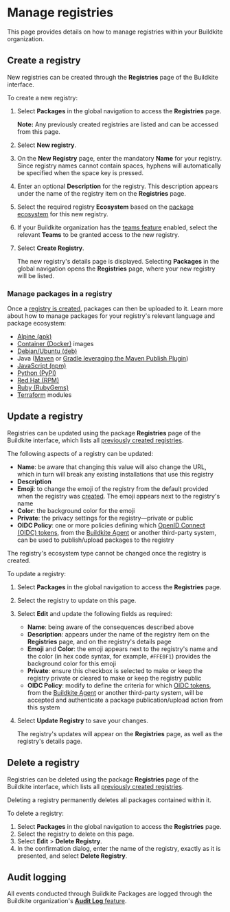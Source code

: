 # Manage registries

This page provides details on how to manage registries within your Buildkite organization.

## Create a registry

New registries can be created through the **Registries** page of the Buildkite interface.

To create a new registry:

1. Select **Packages** in the global navigation to access the **Registries** page.

    **Note:** Any previously created registries are listed and can be accessed from this page.

1. Select **New registry**.
1. On the **New Registry** page, enter the mandatory **Name** for your registry. Since registry names cannot contain spaces, hyphens will automatically be specified when the space key is pressed.
1. Enter an optional **Description** for the registry. This description appears under the name of the registry item on the **Registries** page.
1. Select the required registry **Ecosystem** based on the [package ecosystem](/docs/packages#get-started) for this new registry.
1. If your Buildkite organization has the [teams feature](/docs/packages/permissions) enabled, select the relevant **Teams** to be granted access to the new registry.
1. Select **Create Registry**.

    The new registry's details page is displayed. Selecting **Packages** in the global navigation opens the **Registries** page, where your new registry will be listed.

### Manage packages in a registry

Once a [registry is created](#create-a-registry), packages can then be uploaded to it. Learn more about how to manage packages for your registry's relevant language and package ecosystem:

- [Alpine (apk)](/docs/packages/alpine)
- [Container (Docker)](/docs/packages/container) images
- [Debian/Ubuntu (deb)](/docs/packages/debian)
- Java ([Maven](/docs/packages/maven) or [Gradle leveraging the Maven Publish Plugin](/docs/packages/gradle))
- [JavaScript (npm)](/docs/packages/javascript)
- [Python (PyPI)](/docs/packages/python)
- [Red Hat (RPM)](/docs/packages/red-hat)
- [Ruby (RubyGems)](/docs/packages/ruby)
- [Terraform](/docs/packages/terraform) modules

## Update a registry

Registries can be updated using the package **Registries** page of the Buildkite interface, which lists all [previously created registries](#create-a-registry).

The following aspects of a registry can be updated:

- **Name**: be aware that changing this value will also change the URL, which in turn will break any existing installations that use this registry
- **Description**
- **Emoji**: to change the emoji of the registry from the default provided when the registry was [created](#create-a-registry). The emoji appears next to the registry's name
- **Color**: the background color for the emoji
- **Private**: the privacy settings for the registry—private or public
- **OIDC Policy**: one or more policies defining which [OpenID Connect (OIDC) tokens](/docs/packages/security/oidc), from the [Buildkite Agent](/docs/agent/v3/cli-oidc) or another third-party system, can be used to publish/upload packages to the registry

The registry's ecosystem type cannot be changed once the registry is created.

To update a registry:

1. Select **Packages** in the global navigation to access the **Registries** page.
1. Select the registry to update on this page.
1. Select **Edit** and update the following fields as required:
    * **Name**: being aware of the consequences described above
    * **Description**: appears under the name of the registry item on the **Registries** page, and on the registry's details page
    * **Emoji** and **Color**: the emoji appears next to the registry's name and the color (in hex code syntax, for example, `#FFE0F1`) provides the background color for this emoji
    * **Private**: ensure this checkbox is selected to make or keep the registry private or cleared to make or keep the registry public
    * **OIDC Policy**: modify to define the criteria for which [OIDC tokens](/docs/packages/security/oidc), from the [Buildkite Agent](/docs/agent/v3/cli-oidc) or another third-party system, will be accepted and authenticate a package publication/upload action from this system

1. Select **Update Registry** to save your changes.

    The registry's updates will appear on the **Registries** page, as well as the registry's details page.

## Delete a registry

Registries can be deleted using the package **Registries** page of the Buildkite interface, which lists all [previously created registries](#create-a-registry).

Deleting a registry permanently deletes all packages contained within it.

To delete a registry:

1. Select **Packages** in the global navigation to access the **Registries** page.
1. Select the registry to delete on this page.
1. Select **Edit** > **Delete Registry**.
1. In the confirmation dialog, enter the name of the registry, exactly as it is presented, and select **Delete Registry**.

## Audit logging

All events conducted through Buildkite Packages are logged through the Buildkite organization's [**Audit Log** feature](/docs/pipelines/security/audit-log).
